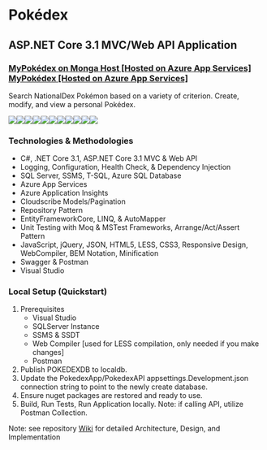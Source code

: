 # Pokédex
<div>
  <h2>ASP.NET Core 3.1 MVC/Web API Application</h2>
  <h3>
    <a href="https://monga.host/" target="_blank">MyPokédex on Monga Host [Hosted on Azure App Services]</a>
    <a href="https://mypokedex.azurewebsites.net/" target="_blank">MyPokédex [Hosted on Azure App Services]</a>
    
    
  </h3>
  <p>Search NationalDex Pokémon based on a variety of criterion. Create, modify, and view a personal Pokédex.</p>
</div>
<div style="display: flex;">
  <img src="https://github.com/robynstanco/Pokedex/workflows/Build,%20test,%20and%20Deploy%20ASP.Net%20Core%20app%20to%20Azure%20Web%20App%20-%20mypokedex/badge.svg?branch=master"/>
  <img src="https://img.shields.io/github/last-commit/robynstanco/pokedex/master?logo=github"/>
  <img src="https://img.shields.io/github/languages/code-size/robynstanco/Pokedex?logo=github"/>
  <img src="https://img.shields.io/github/repo-size/robynstanco/Pokedex?logo=github"/>
  <img src="https://img.shields.io/github/issues/robynstanco/Pokedex?logo=github"/>
  <img src="https://img.shields.io/github/issues-closed/robynstanco/Pokedex?logo=github"/>
  <img src="https://img.shields.io/github/issues-pr-closed/robynstanco/pokedex?logo=github"/>
  <img src="https://img.shields.io/github/stars/robynstanco/Pokedex?logo=github"/>
  <img src="https://img.shields.io/github/languages/top/robynstanco/Pokedex?logo=github"/>
  <img src="https://img.shields.io/github/languages/count/robynstanco/pokedex?logo=github"/>
  <img src="https://img.shields.io/github/license/robynstanco/pokedex?logo=github"/>
</div>
<div>
  <h3>Technologies & Methodologies</h3>
  <ul>
    <li>C#, .NET Core 3.1, ASP.NET Core 3.1 MVC & Web API</li>
    <li>Logging, Configuration, Health Check, & Dependency Injection</li>
    <li>SQL Server, SSMS, T-SQL, Azure SQL Database</li>
    <li>Azure App Services</li>
    <li>Azure Application Insights</li>
    <li>Cloudscribe Models/Pagination</li>
    <li>Repository Pattern</li>
    <li>EntityFrameworkCore, LINQ, & AutoMapper</li>
    <li>Unit Testing with Moq & MSTest Frameworks, Arrange/Act/Assert Pattern</li>
    <li>JavaScript, jQuery, JSON, HTML5, LESS, CSS3, Responsive Design, WebCompiler, BEM Notation, Minification</li>
    <li>Swagger & Postman</li>
    <li>Visual Studio</li>
  </ul>
  <h3>Local Setup (Quickstart)</h3>
  <ol>
    <li>
      <span>Prerequisites</span>
      <ul>
        <li>Visual Studio</li>
        <li>SQLServer Instance</li>
        <li>SSMS & SSDT</li>
        <li>Web Compiler [used for LESS compilation, only needed if you make changes]</li>
        <li>Postman</li>
      </ul>
    </li>
    <li>Publish POKEDEXDB to localdb.</li>
    <li>Update the PokedexApp/PokedexAPI appsettings.Development.json connection string to point to the newly create database.</li>
    <li>Ensure nuget packages are restored and ready to use.</li>
    <li>Build, Run Tests, Run Application locally. Note: if calling API, utilize Postman Collection.</li>
  </ol>
  <p>Note: see repository <a href="https://github.com/lorthe/MongaDex">Wiki</a> for detailed Architecture, Design, and Implementation</p> 
</div>
